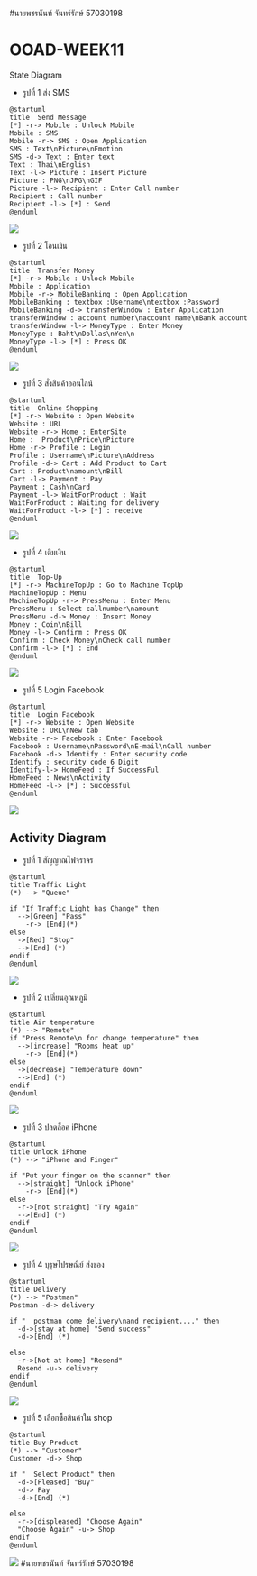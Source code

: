 #นายพชรนันท์ จันทร์รักษ์ 57030198
# OOAD-WEEK11
State Diagram
* รูปที่ 1 ส่ง SMS
```
@startuml
title  Send Message
[*] -r-> Mobile : Unlock Mobile
Mobile : SMS
Mobile -r-> SMS : Open Application
SMS : Text\nPicture\nEmotion
SMS -d-> Text : Enter text
Text : Thai\nEnglish
Text -l-> Picture : Insert Picture
Picture : PNG\nJPG\nGIF
Picture -l-> Recipient : Enter Call number
Recipient : Call number
Recipient -l-> [*] : Send
@enduml

```

![](http://www.plantuml.com/plantuml/img/RP312i9034Jl-nKv2_s17aIHAWhLOlLaFQmrQ72RbjqK_7pJMgi7Bu5vCqbWPa6ibxPoHaWS0kJ8LqWn17j3SvgS8VBH5DBwGkh6S6HNbuz1cn7dQVuHVLwrqbs33FEcSLHQePhD6n_mAGLdL4hhiU2agaSpkkfovsiiOK4Fei8Cv72tf7c-EGhtDuoSBWodDB7cW5u-m7oDRBigU9FfMAsN8--tzrXIGyZVdmlh771RNT2RN_S_xuzqJSLzUMQceolq1G00)

* รูปที่ 2 โอนเงิน
```
@startuml
title  Transfer Money
[*] -r-> Mobile : Unlock Mobile
Mobile : Application
Mobile -r-> MobileBanking : Open Application
MobileBanking : textbox :Username\ntextbox :Password
MobileBanking -d-> transferWindow : Enter Application
transferWindow : account number\naccount name\nBank account
transferWindow -l-> MoneyType : Enter Money
MoneyType : Baht\nDollas\nYen\n
MoneyType -l-> [*] : Press OK 
@enduml
```
![](http://www.plantuml.com/plantuml/img/RL51Ri8m4Bpd5Nkkb0_aK544fwg20wX2c8EJR5iBPnojDm9-ZvD2cj8UPtPcPpsUHRMYNUCpTUgPQ2CMyOE5tWBuaksV3fHB_fnWwTAye2ryg8utd8tqIzjwLrbr0NToufjR71q-asxLCluH_mYKprg6CnNRo0BRiC58hMsCfo3rWoclKv3U3dztgCCfBLecd_oA-YEnLHKwAA5hIXQ34G-n_VgxvD6R--5jgQBDfUKnxRkqAJ-tNsgm2DxRQB1Z64pcmvg-uuBMmZ7IwfMo6QFkV-GA)

* รูปที่ 3 สั่งสินค้าออนไลน์
```
@startuml
title  Online Shopping
[*] -r-> Website : Open Website
Website : URL
Website -r-> Home : EnterSite
Home :  Product\nPrice\nPicture
Home -r-> Profile : Login
Profile : Username\nPicture\nAddress
Profile -d-> Cart : Add Product to Cart
Cart : Product\namount\nBill
Cart -l-> Payment : Pay
Payment : Cash\nCard
Payment -l-> WaitForProduct : Wait
WaitForProduct : Waiting for delivery
WaitForProduct -l-> [*] : receive
@enduml
```

![](http://www.plantuml.com/plantuml/img/RP5DQyCm38Rl_XKw3_87SXZToiOEXPQLqaEpWnUhhS2HWwmCykzhU_c0iPFG-pxwiBo9QaM7pXibzGYmPq-CSBo7lYU-cSlJ5rHIFSCPloCfGWtx7dbEpIgVFdTBLYe-GfVrDrQKOsOd0GuItD1gmmUX5bEWLWUP_5AQY2lv3E_2ZTYi-IcYiEtMgePVd1ECSO4gbpfiqxCIdhnv76WegfciPGlRXO5JV2NlVytAvntis24NqevcpROstXjEd5l4mfyjwNkGULfT1FElcWuBro3WqDCFolYNAltovMiGR34nPeFiyZSz0000)

* รูปที่ 4 เติมเงิน
```
@startuml
title  Top-Up
[*] -r-> MachineTopUp : Go to Machine TopUp
MachineTopUp : Menu
MachineTopUp -r-> PressMenu : Enter Menu
PressMenu : Select callnumber\namount
PressMenu -d-> Money : Insert Money
Money : Coin\nBill
Money -l-> Confirm : Press OK
Confirm : Check Money\nCheck call number
Confirm -l-> [*] : End
@enduml
```

![](http://www.plantuml.com/plantuml/img/NP3D2i9038Jl-nGv2_i27gHOH4IAWlPaFQnjf8lRRDcc1z_U_R5QFURBP9XCDh1oF7P6i6Q306VRox8NbyKLf9ChA5JTQaAFonwMiBN0Te8GgVYJ54ZZBuj6HuV347PUiY56buHpV4A3DKEjZA6nkw6hI7Ls99wfP1D2MSAdFzZHW8xJA2QOMqqLhRKnRoIDFyajtRNh_3vwmM4llYXliNuacuhI4490Il4HHgFGJFYW4HbI4vfx0G00)

* รูปที่ 5 Login Facebook
```
@startuml
title  Login Facebook
[*] -r-> Website : Open Website
Website : URL\nNew tab
Website -r-> Facebook : Enter Facebook
Facebook : Username\nPassword\nE-mail\nCall number
Facebook -d-> Identify : Enter security code
Identify : security code 6 Digit
Identify-l-> HomeFeed : If SuccessFul
HomeFeed : News\nActivity
HomeFeed -l-> [*] : Successful
@enduml
```

![](http://www.plantuml.com/plantuml/img/LP3DIaCn44RtUOfP2zcww48gsek5OejIN1WNkSdS4amcafbO-lQcXVlZSkPytu6PDOijKbDK4YGYm2wV0a5d7VOvVwlFko_GHJ_01_OS1645-n-aSLJp-lYsC_IAPn3RJ-jRTPIrq8O4osnVa2DZ8PlGqC4odtFnXZOwsH0DFTaOWMhgiSmLxPjwwv4a39T9pUXg2N81bpsg1Vu7u1wUmod85D2noLvomWxHj_HsWFVg739tDQe5Q0UoeKSduRV9Pd8JN9-r6ej3AwwH_FMtVm00)


## Activity Diagram

* รูปที่ 1 สัญญาณไฟจราจร
```
@startuml
title Traffic Light
(*) --> "Queue"

if "If Traffic Light has Change" then
  -->[Green] "Pass"
    -r-> [End](*)
else
  ->[Red] "Stop"
  -->[End] (*)
endif
@enduml
```

![](http://www.plantuml.com/plantuml/img/LSvD2W8n30NWVKuHib9XhZ0CY8ZWmhzTcKMnwRHGEzAczpSLDwu2Z-yzCbMnHTehWKH9Z8zYlOzFFCSb26nsMno64UdQk341H8zqylyAWwsu3pOlJ2Y1Cs0lcMDXpZFInTPAccbQTCiSifjr63XLxdGqDtRgxhA-wTVj1hyek-W19htwv0S0)

* รูปที่ 2 เปลี่ยนอุณหภูมิ
```
@startuml
title Air temperature
(*) --> "Remote"
if "Press Remote\n for change temperature" then
  -->[increase] "Rooms heat up"
    -r-> [End](*)
else
  ->[decrease] "Temperature down"
  -->[End] (*)
endif
@enduml
```

![](http://www.plantuml.com/plantuml/img/JOyn3i8m34LtdyBA14YzGbK6TeJOIeUe-QMHcgHo775zKa30PCd-xtsvosf5IrX8lIxWenTMX1LYjGXeTzXpqxHiBWX9OOZynEOio9dVgrlaAGcFiurt_BE6TKOatlZUnr5WCuPgIYbadc6LoshglIQaLlIdw8RQHrWoDgpj7RxKzITcbnxHVCGRn2ygEZyHTNNMTvu0)

* รูปที่ 3 ปลดล็อค iPhone
```
@startuml
title Unlock iPhone
(*) --> "iPhone and Finger"

if "Put your finger on the scanner" then
  -->[straight] "Unlock iPhone"
    -r-> [End](*)
else
  -r->[not straight] "Try Again"
  -->[End] (*)
endif
@enduml
```

![](http://www.plantuml.com/plantuml/img/LK-x3i8m3Dpz5QTCWCGle3B0t06cgaFKfgr5SAJ47Vhtk2q3JDQTxw6hYlgiypkIiiQ0fyJKlS3rb2JGuNJ4-No1sp6yzBYpZ24x8XxWwbcnf3bZs5WaWKu1fVCY9bg14DQCfcZsF4xQmlsLEFkR8bjDSvE-jKuAiGJQoKQIuiVxo0kkesTntzpLWyqaFGz4bLtRym40)

* รูปที่ 4 บุรุษไปรษณีย์ ส่งของ
```
@startuml
title Delivery 
(*) --> "Postman"
Postman -d-> delivery 

if "  postman come delivery\nand recipient...." then
  -d->[stay at home] "Send success"
  -d->[End] (*)  
    
else
  -r->[Not at home] "Resend"
  Resend -u-> delivery
endif
@enduml
```

![](http://www.plantuml.com/plantuml/img/JK_D2i8m3BxtAJvwKg4-WkoWLn4zwWwbpLYXwqQR2NjxCvrZEIJX-ybFLTXc7hkeE70ad2c6D-K9QdVOmvWJzAqltDcarTB0U87zAbIXWGQ6XNLzHolxIZPvP79X29JuAA71BIM5xvYdh9zW6QsuQkW7YRoCpb4f-g-v95zZFWU2IA9OQEQoSDUUD_Ox5Ham6tyTpBWvLGaI6bL9aOS_)

* รูปที่ 5 เลือกซื้อสินค้าใน shop
```
@startuml
title Buy Product 
(*) --> "Customer"
Customer -d-> Shop 

if "  Select Product" then
  -d->[Pleased] "Buy"
  -d-> Pay
  -d->[End] (*)  
    
else
  -r->[displeased] "Choose Again"
  "Choose Again" -u-> Shop 
endif
@enduml
```

![](http://www.plantuml.com/plantuml/img/LKyx2iCm3DrrYeUdjk0hbBIXUo1ZwM1gfJ4uTl1doEshb2JGHHBleoSrkPXKwkIfkE8PzxgWIz7MTm6TBcTeVOLgQovnugHedw2j4FqOPn2v0GhesREuDhT26JaGVi9dvzbajYye2L0RYiuik-0HX5pp88WKzfbNBWbdNPuFVpl6c1ctZt5XNVGFGDVZB0xM3TH8a_U-)
#นายพชรนันท์ จันทร์รักษ์ 57030198
